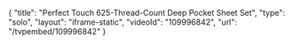 {
    "title": "Perfect Touch 625-Thread-Count Deep Pocket Sheet Set",
    "type": "solo",
    "layout": "iframe-static",
    "videoId": "109996842",
    "url": "\/tvpembed\/109996842"
}
